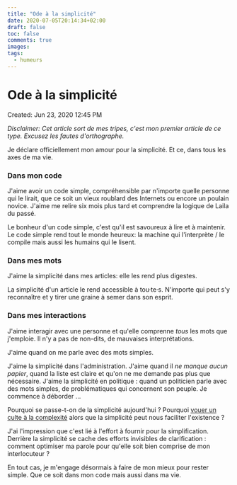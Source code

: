 ```yaml
---
title: "Ode à la simplicité"
date: 2020-07-05T20:14:34+02:00
draft: false
toc: false
comments: true
images: 
tags:
  - humeurs
---
```


# Ode à la simplicité

Created: Jun 23, 2020 12:45 PM

*Disclaimer: Cet article sort de mes tripes, c'est mon premier article de ce type. Excusez les fautes d'orthographe.* 

Je déclare officiellement mon amour pour la simplicité. Et ce, dans tous les axes de ma vie. 

### Dans mon code

J'aime avoir un code simple, compréhensible par n'importe quelle personne qui le lirait, que ce soit un vieux roublard des Internets ou encore un poulain novice. J'aime me relire six mois plus tard et comprendre la logique de Laila du passé. 

Le bonheur d'un code simple, c'est qu'il est savoureux à lire et à maintenir. Le code simple rend tout le monde heureux: la machine qui l'interprète / le compile mais aussi les humains qui le lisent. 

### Dans mes mots

J'aime la simplicité dans mes articles: elle les rend plus digestes. 

La simplicité d'un article le rend accessible à tou·te·s. N'importe qui peut s'y reconnaître et y tirer une graine à semer dans son esprit. 

### Dans mes interactions

J'aime interagir avec une personne et qu'elle comprenne *tous* les mots que j'emploie. Il n'y a pas de non-dits, de mauvaises interprétations. 

J'aime quand on me parle avec des mots simples. 

J'aime la simplicité dans l'administration. J'aime quand il *ne manque aucun* *papier*, quand la liste est claire et qu'on ne me demande pas plus que nécessaire. J'aime la simplicité en politique : quand un politicien parle avec des mots simples, de problématiques qui concernent son peuple. Je commence à déborder ...

Pourquoi se passe-t-on de la simplicité aujourd'hui ? Pourquoi [vouer un culte à la complexité](https://medium.com/@m_nebra/quand-la-complexit%C3%A9-prend-le-pouvoir-a683b1bf8a2b) alors que la simplicité peut nous faciliter l'existence ?

J'ai l'impression que c'est lié à l'effort à fournir pour la simplification. Derrière la simplicité se cache des efforts invisibles de clarification : comment optimiser ma parole pour qu'elle soit bien comprise de mon interlocuteur ? 

En tout cas, je m'engage désormais à faire de mon mieux pour rester simple. Que ce soit dans mon code mais aussi dans ma vie.